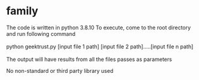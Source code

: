 # family

The code is written in python 3.8.10
To execute, come to the root directory and run following command</br></br>
python geektrust.py [input file 1 path] [input file 2 path].....[input file n path]</br></br>
The output will have results from all the files passes as parameters

No non-standard or third party library used
